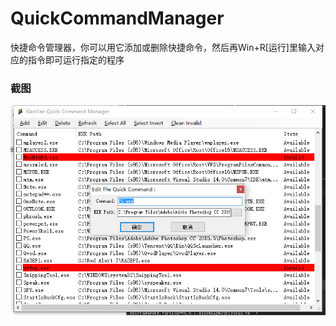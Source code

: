 # QuickCommandManager
快捷命令管理器，你可以用它添加或删除快捷命令，然后再Win+R[运行]里输入对应的指令即可运行指定的程序

### 截图
![image](./生成/截图.png)